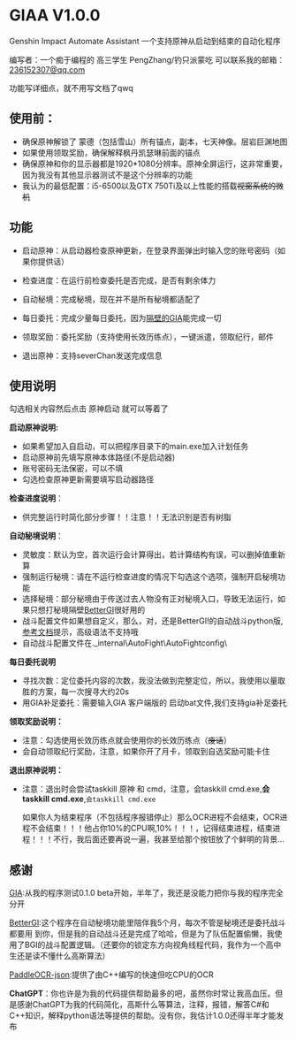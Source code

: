 # GIAA V1.0.0
Genshin Impact Automate Assistant
一个支持原神从启动到结束的自动化程序

编写者：一个痴于编程的 高三学生 PengZhang/钓只派蒙吃
可以联系我的邮箱：236152307@qq.com

功能写详细点，就不用写文档了qwq
## 使用前：

 - 确保原神解锁了 蒙德（包括雪山）所有锚点，副本，七天神像。层岩巨渊地图
 - 如果使用领取奖励，确保解释枫丹凯瑟琳前面的锚点
 - 确保原神和你的显示器都是1920*1080分辨率。原神全屏运行，这非常重要，因为我没有其他显示器测试不是这个分辨率的功能
 - 我认为的最低配置：i5-6500以及GTX 750Ti及以上性能的搭载~~视窗系统的微机~~

## 功能

 - 启动原神：从启动器检查原神更新，在登录界面弹出时输入您的账号密码（如果你提供话）
 - 检查进度：在运行前检查委托是否完成，是否有剩余体力

- 自动秘境：完成秘境，现在并不是所有秘境都适配了
- 每日委托：完成少量每日委托，因为[隔壁的GIA](https://github.com/infstellar/genshin_impact_assistant)能完成一切
- 领取奖励：委托奖励（支持使用长效历练点），一键派遣，领取纪行，邮件
- 退出原神：支持severChan发送完成信息

## 使用说明
勾选相关内容然后点击 原神启动 就可以等着了

 **启动原神说明:**

 - 如果希望加入自启动，可以把程序目录下的main.exe加入计划任务
  - 启动原神前先填写原神本体路径(不是启动器)
   - 账号密码无法保密，可以不填
   - 勾选检查原神更新需要填写启动器路径

 
 **检查进度说明**：
 
-  供完整运行时简化部分步骤！！注意！！无法识别是否有树脂

**自动秘境说明**：

 - 灵敏度：默认为空，首次运行会计算得出，若计算结构有误，可以删掉值重新算
 - 强制运行秘境：请在不运行检查进度的情况下勾选这个选项，强制开启秘境功能
 - 选择秘境：部分秘境由于传送过去人物没有正对秘境入口，导致无法运行，如果只想打秘境隔壁[BetterGI](https://github.com/babalae/better-genshin-impact)很好用的
 - 战斗配置文件如果想自定义，那么，对，还是BetterGI!的自动战斗python版,[参考文档](https://bgi.huiyadan.com/feats/domain.html#%E6%88%98%E6%96%97%E7%AD%96%E7%95%A5%E8%84%9A%E6%9C%AC%E7%BC%96%E5%86%99)提示，高级语法不支持哦
 - 自动战斗配置文件在.\_internal\AutoFight\AutoFightconfig\
 
 **每日委托说明**
 
 - 寻找次数：定位委托内容的次数，我没法做到完整定位，所以，我使用以量取胜的方案，每一次搜寻大约20s
 - 用GIA补足委托：需要输入GIA 客户端版的 启动bat文件,我们支持gia补足委托

**领取奖励说明：**

 - 注意：勾选使用长效历练点就会使用你的长效历练点（~~废话~~）
 - 会自动领取纪行奖励，注意，如果你开了月卡，领取到自选奖励可能卡住
 
 **退出原神说明：**
 
 - 注意：退出时会尝试taskkill 原神 和 cmd，注意，会taskkill cmd.exe,**会taskkill cmd.exe**,`会taskkill cmd.exe`
	
	如果你人为结束程序（不包括程序报错停止）那么OCR进程不会结束，OCR进程不会结束！！！他占你10%的CPU啊,10%！！！，记得结束进程，结束进程！！！不行，我后面还要再说一遍，我甚至给那个按钮放了个鲜明的背景...

## 感谢
[GIA](https://github.com/infstellar/genshin_impact_assistant):从我的程序测试0.1.0 beta开始，半年了，我还是没能力把你与我的程序完全分开

[BetterGI](https://github.com/babalae/better-genshin-impact):这个程序在自动秘境功能里陪伴我5个月，每次不管是秘境还是委托战斗都要用			到你，但是我的自动战斗还是完成了哈哈，但是为了队伍配置偷懒，我使用了BGI的战斗配置逻辑。（还要你的锁定东方向视角线程代码，我作为一个高中生还是读不懂什么高斯算法）

[PaddleOCR-json](https://github.com/hiroi-sora/PaddleOCR-json):提供了由C++编写的快速但吃CPU的OCR

**ChatGPT**：你也许是为我的代码提供帮助最多的吧，虽然你时常让我高血压。但是感谢ChatGPT为我的代码简化，高斯什么等算法，注释，报错，解答C#和C++知识，解释python语法等提供的帮助。没有你，我估计1.0.0还得半年才能发布
